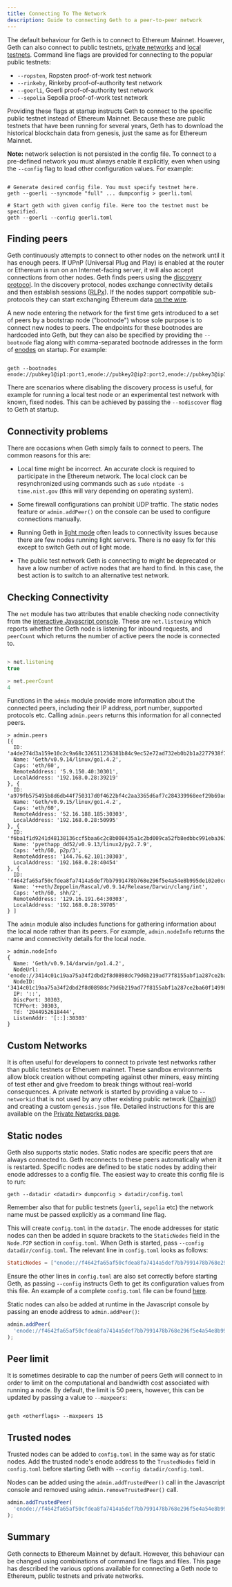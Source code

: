 ```yaml
---
title: Connecting To The Network
description: Guide to connecting Geth to a peer-to-peer network
---
```


The default behaviour for Geth is to connect to Ethereum Mainnet. However, Geth can also connect to public testnets, [private networks](/docs/getting-started/private-net) and [local testnets](/docs/getting-started/dev-mode). Command line flags are provided for connecting to the popular public testnets:

- `--ropsten`, Ropsten proof-of-work test network
- `--rinkeby`, Rinkeby proof-of-authority test network
- `--goerli`, Goerli proof-of-authority test network
- `--sepolia` Sepolia proof-of-work test network

Providing these flags at startup instructs Geth to connect to the specific public testnet instead of Ethereum Mainnet. Because these are public testnets that have been running for several years, Geth has to download the historical blockchain data from genesis, just the same as for Ethereum Mainnet.

**Note:** network selection is not persisted in the config file. To connect to a pre-defined network you must always enable it explicitly, even when using the `--config` flag to load other configuration values. For example:

```shell

# Generate desired config file. You must specify testnet here.
geth --goerli --syncmode "full" ... dumpconfig > goerli.toml

# Start geth with given config file. Here too the testnet must be specified.
geth --goerli --config goerli.toml

```

## Finding peers

Geth continuously attempts to connect to other nodes on the network until it has enough peers. If UPnP (Universal Plug and Play) is enabled at the router or Ethereum is run on an Internet-facing server, it will also accept connections from other nodes. Geth finds peers using the [discovery protocol](https://ethereum.org/en/developers/docs/networking-layer/#discovery). In the discovery protocol, nodes exchange connectivity details and then establish sessions ([RLPx](https://github.com/ethereum/devp2p/blob/master/rlpx.md)). If the nodes support compatible sub-protocols they can start exchanging Ethereum data [on the wire](https://ethereum.org/en/developers/docs/networking-layer/#wire-protocol).

A new node entering the network for the first time gets introduced to a set of peers by a bootstrap node ("bootnode") whose sole purpose is to connect new nodes to peers. The endpoints for these bootnodes are hardcoded into Geth, but they can also be specified by providing the `--bootnode` flag along with comma-separated bootnode addresses in the form of [enodes](https://ethereum.org/en/developers/docs/networking-layer/network-addresses/#enode) on startup. For example:

```shell

geth --bootnodes enode://pubkey1@ip1:port1,enode://pubkey2@ip2:port2,enode://pubkey3@ip3:port3

```

There are scenarios where disabling the discovery process is useful, for example for running a local test node or an experimental test network with known, fixed nodes. This can be achieved by passing the `--nodiscover` flag to Geth at startup.

## Connectivity problems

There are occasions when Geth simply fails to connect to peers. The common reasons for this are:

- Local time might be incorrect. An accurate clock is required to participate in the Ethereum network. The local clock can be resynchronized using commands such as `sudo ntpdate -s time.nist.gov` (this will vary depending on operating system).

- Some firewall configurations can prohibit UDP traffic. The static nodes feature or `admin.addPeer()` on the console can be used to configure connections manually.

- Running Geth in [light mode](/docs/interface/les) often leads to connectivity issues because there are few nodes running light servers. There is no easy fix for this except to switch Geth out of light mode.

- The public test network Geth is connecting to might be deprecated or have a low number of active nodes that are hard to find. In this case, the best action is to switch to an alternative test network.

## Checking Connectivity

The `net` module has two attributes that enable checking node connectivity from the [interactive Javascript console](/docs/interface/javascript-console). These are `net.listening` which reports whether the Geth node is listening for inbound requests, and `peerCount` which returns the number of active peers the node is connected to.

```javascript

> net.listening
true

> net.peerCount
4

```

Functions in the `admin` module provide more information about the connected peers, including their IP address, port number, supported protocols etc. Calling `admin.peers` returns this information for all connected peers.

```
> admin.peers
[{
  ID: 'a4de274d3a159e10c2c9a68c326511236381b84c9ec52e72ad732eb0b2b1a2277938f78593cdbe734e6002bf23114d434a085d260514ab336d4acdc312db671b',
  Name: 'Geth/v0.9.14/linux/go1.4.2',
  Caps: 'eth/60',
  RemoteAddress: '5.9.150.40:30301',
  LocalAddress: '192.168.0.28:39219'
}, {
  ID: 'a979fb575495b8d6db44f750317d0f4622bf4c2aa3365d6af7c284339968eef29b69ad0dce72a4d8db5ebb4968de0e3bec910127f134779fbcb0cb6d3331163c',
  Name: 'Geth/v0.9.15/linux/go1.4.2',
  Caps: 'eth/60',
  RemoteAddress: '52.16.188.185:30303',
  LocalAddress: '192.168.0.28:50995'
}, {
  ID: 'f6ba1f1d9241d48138136ccf5baa6c2c8b008435a1c2bd009ca52fb8edbbc991eba36376beaee9d45f16d5dcbf2ed0bc23006c505d57ffcf70921bd94aa7a172',
  Name: 'pyethapp_dd52/v0.9.13/linux2/py2.7.9',
  Caps: 'eth/60, p2p/3',
  RemoteAddress: '144.76.62.101:30303',
  LocalAddress: '192.168.0.28:40454'
}, {
  ID: 'f4642fa65af50cfdea8fa7414a5def7bb7991478b768e296f5e4a54e8b995de102e0ceae2e826f293c481b5325f89be6d207b003382e18a8ecba66fbaf6416c0',
  Name: '++eth/Zeppelin/Rascal/v0.9.14/Release/Darwin/clang/int',
  Caps: 'eth/60, shh/2',
  RemoteAddress: '129.16.191.64:30303',
  LocalAddress: '192.168.0.28:39705'
} ]

```

The `admin` module also includes functions for gathering information about the local node rather than its peers. For example, `admin.nodeInfo` returns the name and connectivity details for the local node.

```
> admin.nodeInfo
{
  Name: 'Geth/v0.9.14/darwin/go1.4.2',
  NodeUrl: 'enode://3414c01c19aa75a34f2dbd2f8d0898dc79d6b219ad77f8155abf1a287ce2ba60f14998a3a98c0cf14915eabfdacf914a92b27a01769de18fa2d049dbf4c17694@[::]:30303',
  NodeID: '3414c01c19aa75a34f2dbd2f8d0898dc79d6b219ad77f8155abf1a287ce2ba60f14998a3a98c0cf14915eabfdacf914a92b27a01769de18fa2d049dbf4c17694',
  IP: '::',
  DiscPort: 30303,
  TCPPort: 30303,
  Td: '2044952618444',
  ListenAddr: '[::]:30303'
}
```

## Custom Networks

It is often useful for developers to connect to private test networks rather than public testnets or Etheruem mainnet. These sandbox environments allow block creation without competing against other miners, easy minting of test ether and give freedom to break things without real-world consequences. A private network is started by providing a value to `--networkid` that is not used by any other existing public network ([Chainlist](https://chainlist.org)) and creating a custom `genesis.json` file. Detailed instructions for this are available on the [Private Networks page](/docs/interface/private-network).

## Static nodes

Geth also supports static nodes. Static nodes are specific peers that are always connected to. Geth reconnects to these peers automatically when it is restarted. Specific nodes are defined to be static nodes by adding their enode addresses to a config file. The easiest way to create this config file is to run:

```
geth --datadir <datadir> dumpconfig > datadir/config.toml
```

Remember also that for public testnets (`goerli`, `sepolia` etc) the network name must be passed explicitly as a command line flag.

This will create `config.toml` in the `datadir`. The enode addresses for static nodes can then be added in square brackets to the `StaticNodes` field in the `Node.P2P` section in `config.toml`. When Geth is started, pass `--config datadir/config.toml`. The relevant line in `config.toml` looks as follows:

```toml
StaticNodes = ["enode://f4642fa65af50cfdea8fa7414a5def7bb7991478b768e296f5e4a54e8b995de102e0ceae2e826f293c481b5325f89be6d207b003382e18a8ecba66fbaf6416c0@33.4.2.1:30303"]
```

Ensure the other lines in `config.toml` are also set correctly before starting Geth, as passing `--config` instructs Geth to get its configuration values from this file. An example of a complete `config.toml` file can be found [here](https://gist.github.com/jmcook1186/16db2f0feddb4bd0581ebb9ba867a47a).

Static nodes can also be added at runtime in the Javascript console by passing an enode address to `admin.addPeer()`:

```javascript
admin.addPeer(
  'enode://f4642fa65af50cfdea8fa7414a5def7bb7991478b768e296f5e4a54e8b995de102e0ceae2e826f293c481b5325f89be6d207b003382e18a8ecba66fbaf6416c0@33.4.2.1:30303'
);
```

## Peer limit

It is sometimes desirable to cap the number of peers Geth will connect to in order to limit on the computational and bandwidth cost associated with running a node. By default, the limit is 50 peers, however, this can be updated by passing a value to `--maxpeers`:

```shell

geth <otherflags> --maxpeers 15

```

## Trusted nodes

Trusted nodes can be added to `config.toml` in the same way as for static nodes. Add the trusted node's enode address to the `TrustedNodes` field in `config.toml` before starting Geth with `--config datadir/config.toml`.

Nodes can be added using the `admin.addTrustedPeer()` call in the Javascript console and removed using `admin.removeTrustedPeer()` call.

```javascript
admin.addTrustedPeer(
  'enode://f4642fa65af50cfdea8fa7414a5def7bb7991478b768e296f5e4a54e8b995de102e0ceae2e826f293c481b5325f89be6d207b003382e18a8ecba66fbaf6416c0@33.4.2.1:30303'
);
```

## Summary

Geth connects to Ethereum Mainnet by default. However, this behaviour can be changed using combinations of command line flags and files. This page has described the various options available for connecting a Geth node to Ethereum, public testnets and private networks.

